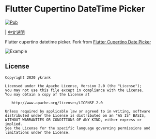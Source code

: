 # Flutter Cupertino DateTime Picker

<a href="https://pub.dev/packages/flutter_cupertino_datetime_picker"><img src="https://img.shields.io/pub/v/flutter_cupertino_datetime_picker.svg" alt="Pub"></a>

| [中文说明](./README_zh-cn.md)

Flutter cupertino datetime picker.
Fork from [Flutter Cupertino Date Picker](https://github.com/dylanwuzh/flutter-cupertino-date-picker)

![Example][1]

## License

```
Copyright 2020 ykrank

Licensed under the Apache License, Version 2.0 (the "License");
you may not use this file except in compliance with the License.
You may obtain a copy of the License at

   http://www.apache.org/licenses/LICENSE-2.0

Unless required by applicable law or agreed to in writing, software
distributed under the License is distributed on an "AS IS" BASIS,
WITHOUT WARRANTIES OR CONDITIONS OF ANY KIND, either express or implied.
See the License for the specific language governing permissions and
limitations under the License.
```

[1]:https://github.com/ykrank/flutter_cupertino_datetime_picker/blob/master/assets/flutter_date_picker_1.jpg?raw=true
